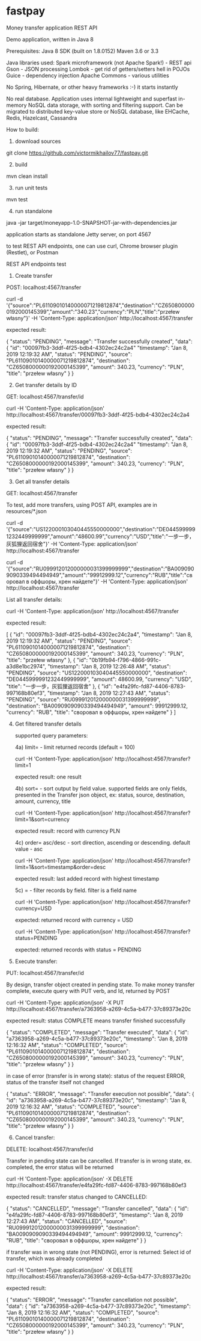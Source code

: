 # fastpay
Money transfer application REST API

Demo application, written in Java 8

Prerequisites:
Java 8 SDK (built on 1.8.0152)
Maven 3.6 or 3.3

Java libraries used:
Spark microframework (not Apache Spark!) - REST api
Gson - JSON processing
Lombok - get rid of getters/setters hell in POJOs
Guice - dependency injection
Apache Commons - various utilities

No Spring, Hibernate, or other heavy frameworks :-)  it starts instantly

No real database.
Application uses internal lightweight and superfast in-memory NoSQL data storage,
with sorting and filtering support.
Can be migrated to distributed key-value store or NoSQL database, like EHCache, Redis, Hazelcast, Cassandra


How to build:

1) download sources

git clone https://github.com/victormikhailov77/fastpay.git


2) build

mvn clean install

3) run unit tests

mvn test


4) run standalone

java -jar target/moneyapp-1.0-SNAPSHOT-jar-with-dependencies.jar

application starts as standalone Jetty server, on port 4567

to test REST API endpoints, one can use curl, Chrome browser plugin (Restlet), or Postman 


REST API endpoints test

1) Create transfer

POST:  localhost:4567/transfer

curl -d '{"source":"PL61109010140000071219812874","destination":"CZ6508000000192000145399","amount":"340.23","currency":"PLN","title":"przełew własny"}' -H 'Content-Type: application/json' http://localhost:4567/transfer

expected result:

{
  "status": "PENDING",
  "message": "Transfer successfully created",
  "data": {
    "id": "00097fb3-3ddf-4f25-bdb4-4302ec24c2a4"
    "timestamp": "Jan 8, 2019 12:19:32 AM",
    "status": "PENDING",
    "source": "PL61109010140000071219812874",
    "destination": "CZ6508000000192000145399",
    "amount": 340.23,
    "currency": "PLN",
    "title": "przełew własny"
  }
}

2) Get transfer details by ID

GET:  localhost:4567/transfer/id

curl -H 'Content-Type: application/json' http://localhost:4567/transfer/00097fb3-3ddf-4f25-bdb4-4302ec24c2a4

expected result:

{
  "status": "PENDING",
  "message": "Transfer successfully created",
  "data": {
    "id": "00097fb3-3ddf-4f25-bdb4-4302ec24c2a4"
    "timestamp": "Jan 8, 2019 12:19:32 AM",
    "status": "PENDING",
    "source": "PL61109010140000071219812874",
    "destination": "CZ6508000000192000145399",
    "amount": 340.23,
    "currency": "PLN",
    "title": "przełew własny"
  }
}

3) Get all transfer details

GET:  localhost:4567/transfer

To test, add more transfers, using POST API, examples are in resources/*.json


 curl -d '{"source":"US122000103040445550000000","destination":"DE0445999991232449999999","amount":"48600.99","currency":"USD","title":"一步一步，灰狐狸返回宿舍"}' -H 'Content-Type: application/json' http://localhost:4567/transfer

 curl -d '{"source":"RU099912012000000031399999999","destination":"BA0090909090339494494949","amount":"99912999.12","currency":"RUB","title":"своровал в оффшоры, хрен найдете"}' -H 'Content-Type: application/json' http://localhost:4567/transfer
 
 List all transfer details:
 
 curl -H 'Content-Type: application/json' http://localhost:4567/transfer
 
 expected result:
 
 [
   {
     "id": "00097fb3-3ddf-4f25-bdb4-4302ec24c2a4",
     "timestamp": "Jan 8, 2019 12:19:32 AM",
     "status": "PENDING",
     "source": "PL61109010140000071219812874",
     "destination": "CZ6508000000192000145399",
     "amount": 340.23,
     "currency": "PLN",
     "title": "przełew własny"
   },
   {
     "id": "0b19fb94-f796-4866-991c-a3d8e1bc2974",
     "timestamp": "Jan 8, 2019 12:26:48 AM",
     "status": "PENDING",
     "source": "US122000103040445550000000",
     "destination": "DE0445999991232449999999",
     "amount": 48600.99,
     "currency": "USD",
     "title": "一步一步，灰狐狸返回宿舍"
   },
   {
     "id": "e4fa29fc-fd87-4406-8783-997168b80ef3",
     "timestamp": "Jan 8, 2019 12:27:43 AM",
     "status": "PENDING",
     "source": "RU099912012000000031399999999",
     "destination": "BA0090909090339494494949",
     "amount": 99912999.12,
     "currency": "RUB",
     "title": "своровал в оффшоры, хрен найдете"
   }
 ]
 
 
 4) Get filtered transfer details
 
    supported query parameters:
    
    4a) limit=<n> - limit returned records (default = 100)
    
    curl -H 'Content-Type: application/json' http://localhost:4567/transfer?limit=1

    expected result: one result
    
    4b) sort=<field> - sort output by field value. 
        supported fields are only fields, presented in the Transfer json object, 
          ex: status, source, destination, amount, currency, title
          
    curl -H 'Content-Type: application/json' http://localhost:4567/transfer?limit=1&sort=currency
    
    expected result: record with currency PLN
    
    4c) order= asc/desc -  sort direction, ascending or descending. default value - asc
    
    curl -H 'Content-Type: application/json' http://localhost:4567/transfer?limit=1&sort=timestamp&order=desc
          
    expected result: last added record with highest timestamp
    
    5c) <field>=<value> - filter records by field. filter is a field name
    
    curl -H 'Content-Type: application/json' http://localhost:4567/transfer?currency=USD      
    
    expected: returned record with currency = USD
    
    curl -H 'Content-Type: application/json' http://localhost:4567/transfer?status=PENDING
    
    expected: returned records with status = PENDING
    
  5) Execute transfer:
  
  PUT:  localhost:4567/transfer/id
  
  By design, transfer object created in pending state.
  To make money transfer complete, execute query with PUT verb, and Id,
  returned by POST  

    
   curl -H 'Content-Type: application/json' -X PUT http://localhost:4567/transfer/a7363958-a269-4c5a-b477-37c89373e20c
   
   expected result:
   status COMPLETE means transfer finished successfully
   
   {
     "status": "COMPLETED",
     "message": "Transfer executed",
     "data": {
       "id": "a7363958-a269-4c5a-b477-37c89373e20c",
       "timestamp": "Jan 8, 2019 12:16:32 AM",
       "status": "COMPLETED",
       "source": "PL61109010140000071219812874",
       "destination": "CZ6508000000192000145399",
       "amount": 340.23,
       "currency": "PLN",
       "title": "przełew własny"
     }
   }
   
   in case of error (transfer is in wrong state): status of the request ERROR,
   status of the transfer itself not changed
   
   
   {
     "status": "ERROR",
     "message": "Transfer execution not possible",
     "data": {
       "id": "a7363958-a269-4c5a-b477-37c89373e20c",
       "timestamp": "Jan 8, 2019 12:16:32 AM",
       "status": "COMPLETED",
       "source": "PL61109010140000071219812874",
       "destination": "CZ6508000000192000145399",
       "amount": 340.23,
       "currency": "PLN",
       "title": "przełew własny"
     }
   }
   
   6) Cancel transfer:
   
   DELETE:  localhost:4567/transfer/id
   
   Transfer in pending state can be cancelled. 
   If transfer is in wrong state, ex. completed, the error status will be returned
   
   curl -H 'Content-Type: application/json' -X DELETE http://localhost:4567/transfer/e4fa29fc-fd87-4406-8783-997168b80ef3
   
   expected result: transfer status changed to CANCELLED:
   
   {
     "status": "CANCELLED",
     "message": "Transfer cancelled",
     "data": {
       "id": "e4fa29fc-fd87-4406-8783-997168b80ef3",
       "timestamp": "Jan 8, 2019 12:27:43 AM",
       "status": "CANCELLED",
       "source": "RU099912012000000031399999999",
       "destination": "BA0090909090339494494949",
       "amount": 99912999.12,
       "currency": "RUB",
       "title": "своровал в оффшоры, хрен найдете"
     }
   }
   
   if transfer was in wrong state (not PENDING), error is returned:
   Select id of transfer, which was already completed 
   
   curl -H 'Content-Type: application/json' -X DELETE http://localhost:4567/transfer/a7363958-a269-4c5a-b477-37c89373e20c
   
   expected result:

   {
     "status": "ERROR",
     "message": "Transfer cancellation not possible",
     "data": {
       "id": "a7363958-a269-4c5a-b477-37c89373e20c",
       "timestamp": "Jan 8, 2019 12:16:32 AM",
       "status": "COMPLETED",
       "source": "PL61109010140000071219812874",
       "destination": "CZ6508000000192000145399",
       "amount": 340.23,
       "currency": "PLN",
       "title": "przełew własny"
     }
   }
   

   
    
    
